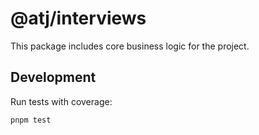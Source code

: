 # @atj/interviews

This package includes core business logic for the project.

## Development

Run tests with coverage:

```bash
pnpm test
```
